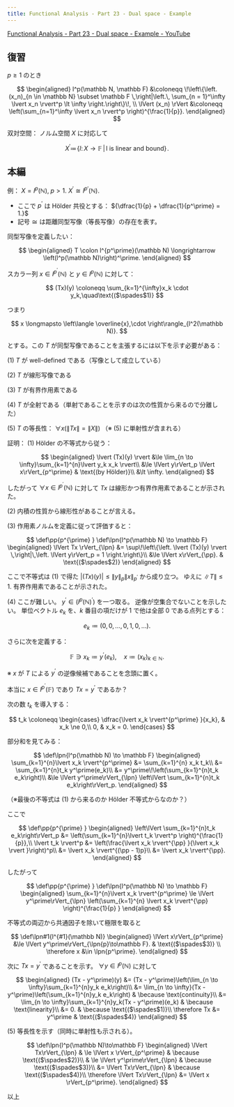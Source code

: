 ```yaml
---
title: Functional Analysis - Part 23 - Dual space - Example
---
```


[Functional Analysis - Part 23 - Dual space - Example - YouTube](https://www.youtube.com/watch?v=0PSmFT-z7IY&list=PLBh2i93oe2qsGKDOsuVVw-OCAfprrnGfr&index=23)

## 復習

$p \ge 1$ のとき

$$
\begin{aligned}
l^p(\mathbb N, \mathbb F) &\coloneqq
\!\left\{\left.
    (x_n)_{n \in \mathbb N} \subset \mathbb F
    \,\right|\left.\,
    \sum_{n = 1}^\infty \lvert x_n \rvert^p \lt \infty
\right.\right\}\!,
\\
\lVert (x_n) \rVert &\coloneqq \left(\sum_{n=1}^\infty \lvert x_n \rvert^p \right)^{\frac{1}{p}}.
\end{aligned}
$$

双対空間：
ノルム空間 $X$ に対応して

$$
X^\prime \coloneqq \!\left\{\left.
    l \colon X \longrightarrow \mathbb F
    \,\right|\left.\,
    \text{l is linear and bound}
\right.\right\}\!.
$$

## 本編

例：
${X = l^p(\mathbb N),}\;{p \gt 1.}$
${X^\prime \cong l^{p\prime}(\mathbb N).}$

* ここで $p^\prime$ は Hölder 共役とする：
  ${\dfrac{1}{p} + \dfrac{1}{p^\prime} = 1.}$
* 記号 $\cong$ は距離同型写像（等長写像）の存在を表す。

同型写像を定義したい：

$$
\begin{aligned}
T \colon l^{p^\prime}(\mathbb N) \longrightarrow \left(l^p(\mathbb N)\right)^\prime.
\end{aligned}
$$

スカラー列 ${x \in l^{p^\prime}(\mathbb N)}$ と ${y \in l^p(\mathbb N)}$ に対して：

$$
(Tx)(y) \coloneqq \sum_{k=1}^{\infty}x_k \cdot y_k,\quad\text{($\spades$1)}
$$

つまり

$$
x \longmapsto \left\langle \overline{x},\cdot \right\rangle_{l^2(\mathbb N)}.
$$

とする。この $T$ が同型写像であることを主張するには以下を示す必要がある：

$\text{(1)}$ $T$ が well-defined である（写像として成立している）

$\text{(2)}$ $T$ が線形写像である

$\text{(3)}$ $T$ が有界作用素である

$\text{(4)}$ $T$ が全射である（単射であることを示すのは次の性質から来るので分離した）

$\text{(5)}$ $T$ の等長性：
${\forall x\left(\lVert Tx \rVert = \lVert X \rVert\right)}$
（※ (5) に単射性が含まれる）

証明：
$\text{(1)}$ Hölder の不等式から従う：

$$
\begin{aligned}
\lvert (Tx)(y) \rvert
&\le \lim_{n \to \infty}\sum_{k=1}^{n}\lvert y_k x_k \rvert\\
&\le \lVert y\rVert_p \lVert x\rVert_{p^\prime} & \text{(by Hölder)}\\
&\lt \infty.
\end{aligned}
$$

したがって ${\forall x \in l^{p^\prime}(\mathbb N)}$ に対して
$Tx$ は線形かつ有界作用素であることが示された。

$\text{(2)}$ 内積の性質から線形性があることが言える。

$\text{(3)}$ 作用素ノルムを定義に従って評価すると：

$$
\def\pp{p^{\prime} }
\def\lpn{l^p(\mathbb N) \to \mathbb F}
\begin{aligned}
\lVert Tx \rVert_{\lpn}
&= \sup\!\left\{\left. \lvert (Tx)(y) \rvert \,\right|\,\left. \lVert y\rVert_p = 1 \right.\right\}\\
&\le \lVert x\rVert_{\pp}. & \text{($\spades$2)}
\end{aligned}
$$

ここで不等式は $\text{(1)}$ で得た
${\lvert(Tx)(y)\rvert \le \lVert y\rVert_p \lVert x\rVert_{p^\prime} }$
から成り立つ。
ゆえに ${\lVert T \rVert \le 1.}$ 有界作用素であることが示された。

$\text{(4)}$ ここが難しい。
${y^\prime \in\left(l^p(\mathbb N)^\prime\right)}$ を一つ取る。
逆像が空集合でないことを示したい。
単位ベクトル $e_k$ を、$k$ 番目の項だけが 1 で他は全部 0 である点列とする：

$$
e_k \coloneqq (0, 0, \dotsc, 0, 1, 0, \dotsc).
$$

さらに次を定義する：

$$
\mathbb F \ni x_k \coloneqq y^\prime(e_k),
\quad
x \coloneqq (x_k)_{k \in \mathbb N}.
$$

※ $x$ が $T$ による $y^\prime$ の逆像候補であることを念頭に置く。

本当に ${x\in l^{p^\prime}(\mathbb F)}$ であり ${Tx = y^\prime}$ であるか？

次の数 $t_k$ を導入する：

$$
t_k \coloneqq
\begin{cases}
\dfrac{\lvert x_k \rvert^{p^\prime} }{x_k}, & x_k \ne 0,\\
0, & x_k = 0.
\end{cases}
$$

部分和を見てみる：

$$
\def\lpn{l^p(\mathbb N) \to \mathbb F}
\begin{aligned}
\sum_{k=1}^{n}\lvert x_k \rvert^{p^\prime}
&= \sum_{k=1}^{n} x_k t_k\\
&= \sum_{k=1}^{n}t_k y^\prime(e_k)\\
&= y^\prime\!\left(\sum_{k=1}^{n}t_k e_k\right)\\
&\le \lVert y^\prime\rVert_{\lpn} \left\lVert \sum_{k=1}^{n}t_k e_k\right\rVert_p.
\end{aligned}
$$

（※最後の不等式は $\text{(1)}$ から来るのか Hölder 不等式からなのか？）

ここで

$$
\def\pp{p^{\prime} }
\begin{aligned}
\left\lVert \sum_{k=1}^{n}t_k e_k\right\rVert_p
&= \left(\sum_{k=1}^{n}\lvert t_k \rvert^p \right)^{\frac{1}{p}},\\
\lvert t_k \rvert^p
&= \left(\frac{\lvert x_k \rvert^{\pp} }{\lvert x_k \rvert }\right)^p\\
&= \lvert x_k \rvert^{(\pp - 1)p}\\
&= \lvert x_k \rvert^{\pp}.
\end{aligned}
$$

したがって

$$
\def\pp{p^{\prime} }
\def\lpn{l^p(\mathbb N) \to \mathbb F}
\begin{aligned}
\sum_{k=1}^{n}\lvert x_k \rvert^{p^\prime}
\le \lVert y^\prime\rVert_{\lpn} \left(\sum_{k=1}^{n} \lvert x_k \rvert^{\pp} \right)^{\frac{1}{p} }
\end{aligned}
$$

不等式の両辺から共通因子を除いて極限を取ると

$$
\def\lpn#1{l^{#1}(\mathbb N)}
\begin{aligned}
\lVert x\rVert_{p^\prime} &\le \lVert y^\prime\rVert_{\lpn{p}\to\mathbb F}. & \text{($\spades$3)}
\\
\therefore x &\in \lpn{p^\prime}.
\end{aligned}
$$

次に ${Tx = y^\prime}$ であることを示す。
${\forall y \in l^p(\mathbb N)}$ に対して

$$
\begin{aligned}
(Tx - y^\prime)(y)
&= (Tx - y^\prime)\left(\lim_{n \to \infty}\sum_{k=1}^{n}y_k e_k\right)\\
&= \lim_{n \to \infty}(Tx - y^\prime)\left(\sum_{k=1}^{n}y_k e_k\right)
    & \because \text{continuity}\\
&= \lim_{n \to \infty}\sum_{k=1}^{n}y_k(Tx - y^\prime)(e_k)
    & \because \text{linearity}\\
&= 0. & \because \text{($\spades$1)}\\
\therefore Tx &= y^\prime & \text{($\spades$4)}
\end{aligned}
$$

$\text{(5)}$ 等長性を示す（同時に単射性も示される）。

$$
\def\lpn{l^p(\mathbb N)\to\mathbb F}
\begin{aligned}
\lVert Tx\rVert_{\lpn}
& \le \lVert x \rVert_{p^\prime} & \because \text{($\spades$2)}\\
& \le \lVert y^\prime\rVert_{\lpn} & \because \text{($\spades$3)}\\
&= \lVert Tx\rVert_{\lpn} & \because \text{($\spades$4)}\\
\therefore \lVert Tx\rVert_{\lpn} &= \lVert x \rVert_{p^\prime}.
\end{aligned}
$$

以上
